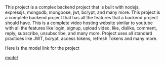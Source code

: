 This project is a complex backend project that is built with nodejs, expressjs, mongodb, mongoose, jwt, bcrypt, and many more. 
This project is a complete backend project that has all the features that a backend project should have. 
This is a complete video hosting website similar to youtube with all the features like login, signup, upload video, like, dislike, comment, reply, subscribe, unsubscribe, and many more.
Project uses all standard practices like JWT, bcrypt, access tokens, refresh Tokens and many more.

Here is the model link for the project

[model](https://app.eraser.io/workspace/HJpcQJzAHdTKzCKACTNh)
